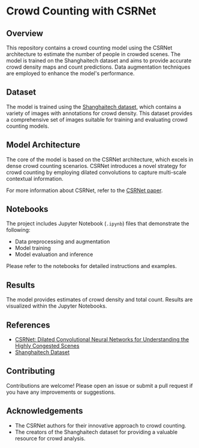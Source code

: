 # Crowd Counting with CSRNet

## Overview

This repository contains a crowd counting model using the CSRNet architecture to estimate the number of people in crowded scenes. The model is trained on the Shanghaitech dataset and aims to provide accurate crowd density maps and count predictions. Data augmentation techniques are employed to enhance the model's performance.

## Dataset

The model is trained using the [Shanghaitech dataset](https://arxiv.org/pdf/1802.10062), which contains a variety of images with annotations for crowd density. This dataset provides a comprehensive set of images suitable for training and evaluating crowd counting models.

## Model Architecture

The core of the model is based on the CSRNet architecture, which excels in dense crowd counting scenarios. CSRNet introduces a novel strategy for crowd counting by employing dilated convolutions to capture multi-scale contextual information.

For more information about CSRNet, refer to the [CSRNet paper](https://arxiv.org/pdf/1802.10062).


## Notebooks

The project includes Jupyter Notebook (`.ipynb`) files that demonstrate the following:

- Data preprocessing and augmentation
- Model training
- Model evaluation and inference

Please refer to the notebooks for detailed instructions and examples.

## Results

The model provides estimates of crowd density and total count. Results are visualized within the Jupyter Notebooks.

## References

- [CSRNet: Dilated Convolutional Neural Networks for Understanding the Highly Congested Scenes](https://arxiv.org/pdf/1802.10062)
- [Shanghaitech Dataset](http://www.shaohe.com/publications/2018/csrnet/)

## Contributing

Contributions are welcome! Please open an issue or submit a pull request if you have any improvements or suggestions.

## Acknowledgements

- The CSRNet authors for their innovative approach to crowd counting.
- The creators of the Shanghaitech dataset for providing a valuable resource for crowd analysis.
